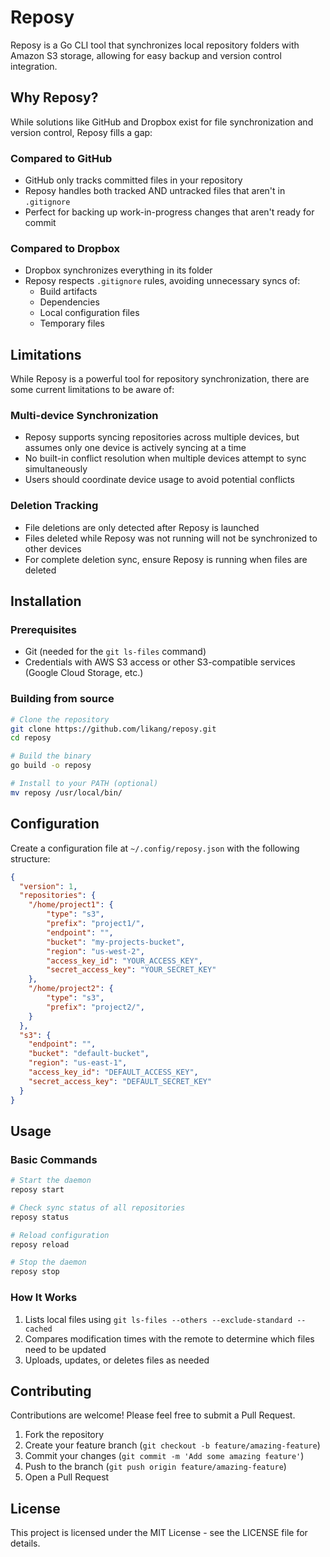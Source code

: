 # Reposy

Reposy is a Go CLI tool that synchronizes local repository folders with Amazon S3 storage, allowing for easy backup and version control integration.


## Why Reposy?

While solutions like GitHub and Dropbox exist for file synchronization and version control, Reposy fills a gap:

### Compared to GitHub
- GitHub only tracks committed files in your repository
- Reposy handles both tracked AND untracked files that aren't in `.gitignore`
- Perfect for backing up work-in-progress changes that aren't ready for commit

### Compared to Dropbox
- Dropbox synchronizes everything in its folder
- Reposy respects `.gitignore` rules, avoiding unnecessary syncs of:
  - Build artifacts
  - Dependencies
  - Local configuration files
  - Temporary files


## Limitations

While Reposy is a powerful tool for repository synchronization, there are some current limitations to be aware of:

### Multi-device Synchronization
- Reposy supports syncing repositories across multiple devices, but assumes only one device is actively syncing at a time
- No built-in conflict resolution when multiple devices attempt to sync simultaneously
- Users should coordinate device usage to avoid potential conflicts

### Deletion Tracking
- File deletions are only detected after Reposy is launched
- Files deleted while Reposy was not running will not be synchronized to other devices
- For complete deletion sync, ensure Reposy is running when files are deleted


## Installation

### Prerequisites

- Git (needed for the `git ls-files` command)
- Credentials with AWS S3 access or other S3-compatible services (Google Cloud Storage, etc.)

### Building from source

```bash
# Clone the repository
git clone https://github.com/likang/reposy.git
cd reposy

# Build the binary
go build -o reposy

# Install to your PATH (optional)
mv reposy /usr/local/bin/
```

## Configuration

Create a configuration file at `~/.config/reposy.json` with the following structure:

```json
{
  "version": 1,
  "repositories": {
    "/home/project1": {
        "type": "s3",
        "prefix": "project1/",
        "endpoint": "",
        "bucket": "my-projects-bucket",
        "region": "us-west-2",
        "access_key_id": "YOUR_ACCESS_KEY",
        "secret_access_key": "YOUR_SECRET_KEY"
    },
    "/home/project2": {
        "type": "s3",
        "prefix": "project2/",
    }
  },
  "s3": {
    "endpoint": "",
    "bucket": "default-bucket",
    "region": "us-east-1",
    "access_key_id": "DEFAULT_ACCESS_KEY",
    "secret_access_key": "DEFAULT_SECRET_KEY"
  }
}
```


## Usage

### Basic Commands

```bash
# Start the daemon
reposy start

# Check sync status of all repositories
reposy status

# Reload configuration
reposy reload

# Stop the daemon
reposy stop
```

### How It Works

1. Lists local files using `git ls-files --others --exclude-standard --cached`
2. Compares modification times with the remote to determine which files need to be updated
3. Uploads, updates, or deletes files as needed


## Contributing

Contributions are welcome! Please feel free to submit a Pull Request.

1. Fork the repository
2. Create your feature branch (`git checkout -b feature/amazing-feature`)
3. Commit your changes (`git commit -m 'Add some amazing feature'`)
4. Push to the branch (`git push origin feature/amazing-feature`)
5. Open a Pull Request

## License

This project is licensed under the MIT License - see the LICENSE file for details.